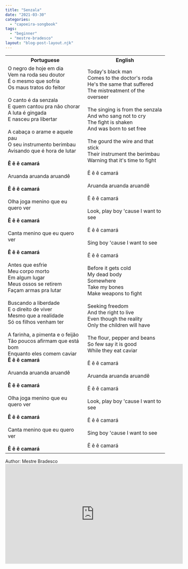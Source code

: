 ```yaml
---
title: "Senzala"
date: "2021-03-30"
categories: 
  - "capoeira-songbook"
tags: 
  - "beginner"
  - "mestre-bradesco"
layout: "blog-post-layout.njk"
---
```


<table class="capoeira-table">
    <tr class="header-row">
        <th>Portuguese</th>
        <th>English</th>
    </tr>
    <tr>
        <td>O negro de hoje em dia<br>
Vem na roda seu doutor<br>
É o mesmo que sofria<br>
Os maus tratos do feitor<br>
<br>
O canto é da senzala<br>
E quem cantou pra não chorar<br>
A luta é gingada<br>
E nasceu pra libertar<br>
<br>
A cabaça o arame e aquele pau<br>
O seu instrumento berimbau<br>
Avisando que é hora de lutar<br>
<br>
<strong>Ê ê ê camará</strong><br>
<br>
Aruanda aruanda aruandê<br>
<br>
<strong>Ê ê ê camará</strong><br>
<br>
Olha joga menino que eu quero ver<br>
<br>
<strong>Ê ê ê camará</strong><br>
<br>
Canta menino que eu quero ver<br>
<br>
<strong>Ê ê ê camará</strong><br>
<br>
Antes que esfrie<br>
Meu corpo morto<br>
Em algum lugar<br>
Meus ossos se retirem<br>
Façam armas pra lutar<br>
<br>
Buscando a liberdade<br>
E o direito de viver<br>
Mesmo que a realidade<br>
Só os filhos venham ter<br>
<br>
A farinha, a pimenta e o feijão<br>
Tão poucos afirmam que está bom<br>
Enquanto eles comem caviar<br>
<strong>Ê ê ê camará</strong><br>
<br>
Aruanda aruanda aruandê<br>
<br>
<strong>Ê ê ê camará</strong><br>
<br>
Olha joga menino que eu quero ver<br>
<br>
<strong>Ê ê ê camará</strong><br>
<br>
Canta menino que eu quero ver<br>
<br>
<strong>Ê ê ê camará</strong></td>
        <td>Today's black man<br>
Comes to the doctor's roda<br>
He's the same that suffered<br>
The mistreatment of the overseer<br>
<br>
The singing is from the senzala<br>
And who sang not to cry<br>
The fight is shaken<br>
And was born to set free<br>
<br>
The gourd the wire and that stick<br>
Their instrument the berimbau<br>
Warning that it's time to fight<br>
<br>
Ê ê ê camará<br>
<br>
Aruanda aruanda aruandê<br>
<br>
Ê ê ê camará<br>
<br>
Look, play boy 'cause I want to see<br>
<br>
Ê ê ê camará<br>
<br>
Sing boy 'cause I want to see<br>
<br>
Ê ê ê camará<br>
<br>
Before it gets cold<br>
My dead body<br>
Somewhere<br>
Take my bones<br>
Make weapons to fight<br>
<br>
Seeking freedom<br>
And the right to live<br>
Even though the reality<br>
Only the children will have<br>
<br>
The flour, pepper and beans<br>
So few say it is good<br>
While they eat caviar<br>
<br>
Ê ê ê camará<br>
<br>
Aruanda aruanda aruandê<br>
<br>
Ê ê ê camará<br>
<br>
Look, play boy 'cause I want to see<br>
<br>
Ê ê ê camará<br>
<br>
Sing boy 'cause I want to see<br>
<br>
Ê ê ê camará</td>
    </tr>
</table>

<figcaption>
Author: Mestre Bradesco
</figcaption>

<iframe width="560" height="315" src="https://www.youtube.com/embed/5vT0ItMmv6s" title="YouTube video player" frameborder="0" allow="accelerometer; autoplay; clipboard-write; encrypted-media; gyroscope; picture-in-picture" allowfullscreen></iframe>